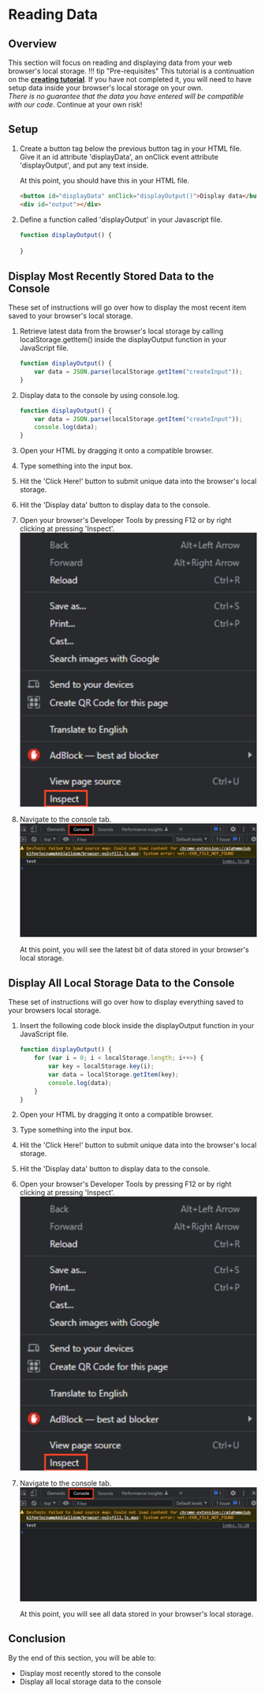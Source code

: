 # Reading Data

## Overview

This section will focus on reading and displaying data from your web browser's local storage.
!!! tip "Pre-requisites"
    This tutorial is a continuation on the [**creating tutorial**](creating.md). If you have not completed it, you will need to have setup data inside your browser's local storage on your own.
    <br> *There is no guarantee that the data you have entered will be compatible with our code*. Continue at your own risk!

## Setup

1. Create a button tag below the previous button tag in your HTML file. Give it an id attribute 'displayData', an onClick event attribute 'displayOutput', and put any text inside.

    At this point, you should have this in your HTML file.

    ```html
    <button id="displayData" onClick="displayOutput()">Display data</button>
    <div id="output"></div>
    ```

2. Define a function called 'displayOutput' in your Javascript file.

    ```js
    function displayOutput() {
        
    }
    ```

## Display Most Recently Stored Data to the Console

These set of instructions will go over how to display the most recent item saved to your browser's local storage.

1. Retrieve latest data from the browser's local storage by calling localStorage.getItem() inside the displayOutput function in your JavaScript file.

    ```js
    function displayOutput() {
        var data = JSON.parse(localStorage.getItem("createInput"));
    }
    ```

2. Display data to the console by using console.log.

    ```{.js .annotate hl_lines="3"}
    function displayOutput() {
        var data = JSON.parse(localStorage.getItem("createInput"));
        console.log(data);
    }
    ```

3. Open your HTML by dragging it onto a compatible browser.
4. Type something into the input box.
5. Hit the 'Click Here!' button to submit unique data into the browser's local storage.
6. Hit the 'Display data' button to display data to the console.
7. Open your browser's Developer Tools by pressing F12 or by right clicking at pressing 'Inspect'.
    <br> ![access-developer-tools](/images/reading/access-developer-tools.png)
8. Navigate to the console tab.
    <br> ![access-console](/images/reading/access-console.png)

    At this point, you will see the latest bit of data stored in your browser's local storage.

## Display All Local Storage Data to the Console

These set of instructions will go over how to display everything saved to your browsers local storage.

1. Insert the following code block inside the displayOutput function in your JavaScript file.

    ```js
    function displayOutput() {
        for (var i = 0; i < localStorage.length; i++>) {
            var key = localStorage.key(i);
            var data = localStorage.getItem(key);
            console.log(data);
        }
    }
    ```

2. Open your HTML by dragging it onto a compatible browser.
3. Type something into the input box.
4. Hit the 'Click Here!' button to submit unique data into the browser's local storage.
5. Hit the 'Display data' button to display data to the console.
6. Open your browser's Developer Tools by pressing F12 or by right clicking at pressing 'Inspect'.
    <br> ![access-developer-tools](/images/reading/access-developer-tools.png)
7. Navigate to the console tab.
    <br> ![access-console](/images/reading/access-console.png)

    At this point, you will see all data stored in your browser's local storage.

## Conclusion

By the end of this section, you will be able to:

- Display most recently stored to the console
- Display all local storage data to the console
